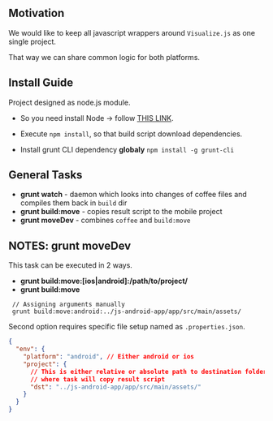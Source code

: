 Motivation
----------

We would like to keep all javascript wrappers around `Visualize.js` as one single project.

That way we can share common logic for both platforms.

Install Guide
-------------

Project designed as node.js module.

-	So you need install Node -> follow [THIS LINK](http://nodejs.org/).

-	Execute `npm install`, so that build script download dependencies.

-	Install grunt CLI dependency **globaly** `npm install -g grunt-cli`

General Tasks
-------------

-	**grunt watch** - daemon which looks into changes of coffee files and compiles them back in `build` dir
-	**grunt build:move** - copies result script to the mobile project
-	**grunt moveDev** - combines `coffee` and `build:move`

NOTES: grunt moveDev
--------------------

This task can be executed in 2 ways.

-	**grunt build:move:[ios|android]:/path/to/project/**
-	**grunt build:move**

```
 // Assigning arguments manually
 grunt build:move:android:../js-android-app/app/src/main/assets/
```

Second option requires specific file setup named as `.properties.json`.

```json
{
  "env": {
    "platform": "android", // Either android or ios
    "project": {
      // This is either relative or absolute path to destination folder
      // where task will copy result script
      "dst": "../js-android-app/app/src/main/assets/"
    }
  }
}
```
